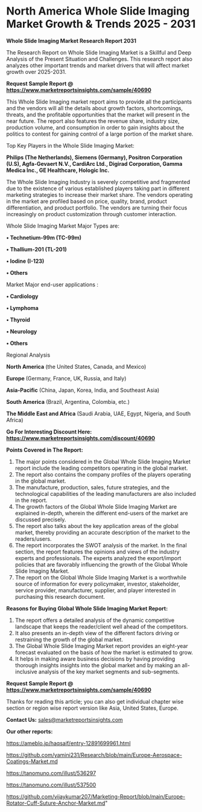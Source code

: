 # North America Whole Slide Imaging Market Growth & Trends 2025 - 2031

<strong>Whole Slide Imaging Market Research Report 2031</strong>

The Research Report on Whole Slide Imaging Market is a Skillful and Deep Analysis of the Present Situation and Challenges. This research report also analyzes other important trends and market drivers that will affect market growth over 2025-2031.

<strong>Request Sample Report @ <a href=https://www.marketreportsinsights.com/sample/40690>https://www.marketreportsinsights.com/sample/40690</a></strong>

This Whole Slide Imaging market report aims to provide all the participants and the vendors will all the details about growth factors, shortcomings, threats, and the profitable opportunities that the market will present in the near future. The report also features the revenue share, industry size, production volume, and consumption in order to gain insights about the politics to contest for gaining control of a large portion of the market share.

Top Key Players in the Whole Slide Imaging Market:

<strong>Philips (The Netherlands), Siemens (Germany), Positron Corporation (U.S), Agfa-Gevaert N.V., CardiArc Ltd., Digirad Corporation, Gamma Medica Inc., GE Healthcare, Hologic Inc.</strong>

The Whole Slide Imaging Industry is severely competitive and fragmented due to the existence of various established players taking part in different marketing strategies to increase their market share. The vendors operating in the market are profiled based on price, quality, brand, product differentiation, and product portfolio. The vendors are turning their focus increasingly on product customization through customer interaction.

Whole Slide Imaging Market Major Types are:

<strong>•  Technetium-99m (TC-99m)

•  Thallium-201 (TL-201)

•  Iodine (I-123)

•  Others</strong>

Market Major end-user applications :

<strong>•  Cardiology

•  Lymphoma

•  Thyroid

•  Neurology

•  Others</strong>

Regional Analysis

</u><strong><b>North America</b></strong> (the United States, Canada, and Mexico)

<strong><b>Europe </b></strong>(Germany, France, UK, Russia, and Italy)

<strong><b>Asia-Pacific</b></strong> (China, Japan, Korea, India, and Southeast Asia)

<strong><b>South America</b></strong> (Brazil, Argentina, Colombia, etc.)

<strong><b>The Middle East and Africa</b></strong> (Saudi Arabia, UAE, Egypt, Nigeria, and South Africa)

<strong>Go For Interesting Discount Here: <a href=https://www.marketreportsinsights.com/discount/40690>https://www.marketreportsinsights.com/discount/40690</a></strong>

<strong>Points Covered in The Report:</strong>
<ol>
  <li>The major points considered in the Global Whole Slide Imaging Market report include the leading competitors operating in the global market.</li>
  <li>The report also contains the company profiles of the players operating in the global market.</li>
  <li>The manufacture, production, sales, future strategies, and the technological capabilities of the leading manufacturers are also included in the report.</li>
  <li>The growth factors of the Global Whole Slide Imaging Market are explained in-depth, wherein the different end-users of the market are discussed precisely.</li>
  <li>The report also talks about the key application areas of the global market, thereby providing an accurate description of the market to the readers/users.</li>
  <li>The report incorporates the SWOT analysis of the market. In the final section, the report features the opinions and views of the industry experts and professionals. The experts analyzed the export/import policies that are favorably influencing the growth of the Global Whole Slide Imaging Market.</li>
  <li>The report on the Global Whole Slide Imaging Market is a worthwhile source of information for every policymaker, investor, stakeholder, service provider, manufacturer, supplier, and player interested in purchasing this research document.</li>
</ol>
<strong>Reasons for Buying Global Whole Slide Imaging Market Report:</strong>

<ol>
  <li>The report offers a detailed analysis of the dynamic competitive landscape that keeps the reader/client well ahead of the competitors.</li>
  <li>It also presents an in-depth view of the different factors driving or restraining the growth of the global market.</li>
  <li>The Global Whole Slide Imaging Market report provides an eight-year forecast evaluated on the basis of how the market is estimated to grow.</li>
  <li>It helps in making aware business decisions by having providing thorough insights insights into the global market and by making an all-inclusive analysis of the key market segments and sub-segments.</li>
</ol>
<strong>Request Sample Report @ <a href=https://www.marketreportsinsights.com/sample/40690>https://www.marketreportsinsights.com/sample/40690</a></strong>


Thanks for reading this article; you can also get individual chapter wise section or region wise report version like Asia, United States, Europe.

<strong>Contact Us:</strong>
sales@marketreportsinsights.com

<strong>Our other reports:</strong>

<a href=https://ameblo.jp/haqsaif/entry-12891699961.html>https://ameblo.jp/haqsaif/entry-12891699961.html</a>

<a href=https://github.com/yamini231/Research/blob/main/Europe-Aerospace-Coatings-Market.md>https://github.com/yamini231/Research/blob/main/Europe-Aerospace-Coatings-Market.md</a>

<a href=https://tanomuno.com/illust/536297>https://tanomuno.com/illust/536297</a>

<a href=https://tanomuno.com/illust/537500>https://tanomuno.com/illust/537500</a>

<a href=https://github.com/vijaykumar207/Marketing-Report/blob/main/Europe-Rotator-Cuff-Suture-Anchor-Market.md>https://github.com/vijaykumar207/Marketing-Report/blob/main/Europe-Rotator-Cuff-Suture-Anchor-Market.md</a>"
